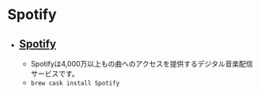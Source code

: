 # Spotify
- [Spotify](https://www.spotify.com/)
  - 
  - Spotifyは4,000万以上もの曲へのアクセスを提供するデジタル音楽配信サービスです。
  - `brew cask install Spotify`
